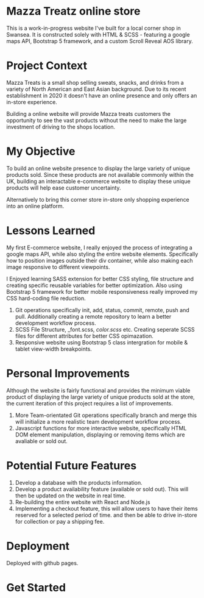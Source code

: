 # Mazza Treatz online store
This is a work-in-progress website I've built for a local corner shop in Swansea. It is constructed solely with HTML & SCSS - featuring a google maps API, Bootstrap 5 framework, and a custom Scroll Reveal AOS library.

# Project Context
Mazza Treats is a small shop selling sweats, snacks, and drinks from a variety of North American and East Asian background. Due to its recent establishment in 2020 it doesn't have an online presence and only offers an in-store experience.

Building a online website will provide Mazza treats customers the opportunity to see the vast products without the need to make the large investment of driving to the shops location.

# My Objective
To build an online website presence to display the large variety of unique products sold. Since these products are not available commonly within the UK, building an interactable e-commerce website to display these unique products will help ease customer uncertainty.

Alternatively to bring this corner store in-store only shopping experience into an online platform.     

# Lessons Learned
My first E-commerce website, I really enjoyed the process of integrating a google maps API, while also styling the entire website elements. Specifically how to position images outside their div container, while also making each image responsive to different viewpoints.

I Enjoyed learning SASS extension for better CSS styling, file structure and creating specific reusable variables for better optimization. Also using Bootstrap 5 framework for better mobile responsiveness really improved my CSS hard-coding file reduction.

1. Git operations specifically init, add, status, commit, remote, push and pull. Additionally creating a remote repository to learn a better development workflow process.
2. SCSS File Structure, _font.scss, _color.scss_ etc. Creating seperate SCSS files for different attributes for better CSS opimazation.
3. Responsive website using Bootstrap 5 class intergration for mobile & tablet view-width breakpoints. 

# Personal Improvements
Although the website is fairly functional and provides the minimum viable product of displaying the large variety of unique products sold at the store, the current iteration of this project requires a list of improvements.

1. More Team-orientated Git operations specifically branch and merge this will initialize a more realistic team development workflow process.
2. Javascript functions for more interactive website, specifically HTML DOM element manipulation, displaying or removing items which are avaliable or sold out.

# Potential Future Features
1. Develop a database with the products information.
2. Develop a product availability feature (available or sold out). This will then be updated on the website in real time.
3. Re-building the entire website with React and Node.js
4. Implementing a checkout feature, this will allow users to have their items reserved for a selected period of time. and then be able to drive in-store for collection or pay a shipping fee.

# Deployment

Deployed with github pages.

# Get Started
